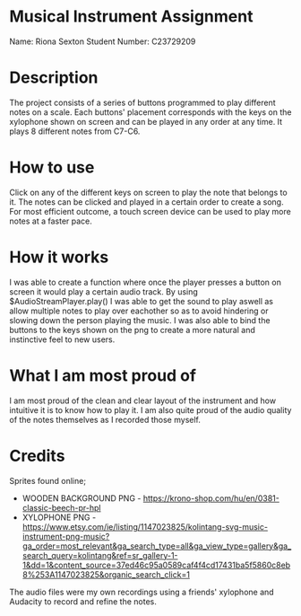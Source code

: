 # Musical Instrument Assignment
Name: Riona Sexton
Student Number: C23729209

# Description
The project consists of a series of buttons programmed to play different notes on a scale. Each buttons' placement corresponds with the keys on the xylophone shown on screen and can be played in any order at any time. It plays 8 different notes from C7-C6.

# How to use
Click on any of the different keys on screen to play the note that belongs to it. The notes can be clicked and played in a certain order to create a song. For most efficient outcome, a touch screen device can be used to play more notes at a faster pace.

# How it works
I was able to create a function where once the player presses a button on screen it would play a certain audio track. By using $AudioStreamPlayer.play() I was able to get the sound to play aswell as allow multiple notes to play over eachother so as to avoid hindering or slowing down the person playing the music. I was also able to bind the buttons to the keys shown on the png to create a more natural and instinctive feel to new users.

# What I am most proud of
I am most proud of the clean and clear layout of the instrument and how intuitive it is to know how to play it. I am also quite proud of the audio quality of the notes themselves as I recorded those myself.

# Credits
Sprites found online;
- WOODEN BACKGROUND PNG - https://krono-shop.com/hu/en/0381-classic-beech-pr-hpl
- XYLOPHONE PNG - https://www.etsy.com/ie/listing/1147023825/kolintang-svg-music-instrument-png-music?ga_order=most_relevant&ga_search_type=all&ga_view_type=gallery&ga_search_query=kolintang&ref=sr_gallery-1-1&dd=1&content_source=37ed46c95a0589caf4f4cd17431ba5f5860c8eb8%253A1147023825&organic_search_click=1

The audio files were my own recordings using a friends' xylophone and Audacity to record and refine the notes.

